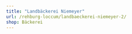 ```yaml
---
title: "Landbäckerei Niemeyer"
url: /rehburg-loccum/landbaeckerei-niemeyer-2/
shop: Bäckerei
---
```

